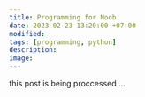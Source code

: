 ```yaml
---
title: Programming for Noob
date: 2023-02-23 13:20:00 +07:00
modified:
tags: [programming, python]
description:
image: 
---
```


this post is being proccessed ...